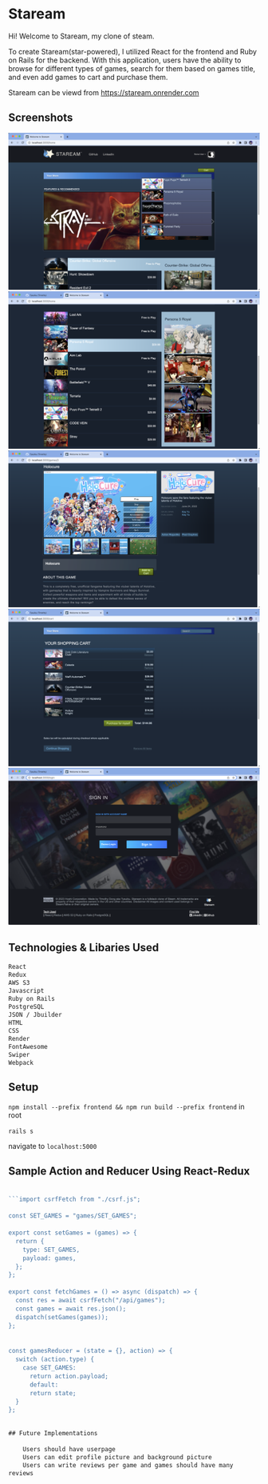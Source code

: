 # Staream

Hi! Welcome to Staream, my clone of steam.

To create Staream(star-powered), I utilized React for the frontend and Ruby on Rails for the backend. With this application, users have the ability to browse for different types of games, search for them based on games title, and even add games to cart and purchase them.

Staream can be viewd from https://staream.onrender.com

## Screenshots

![Screenshot](screenshots/first.png)
![Screenshot](screenshots/second.png)
![Screenshot](screenshots/third.png)
![Screenshot](screenshots/fourth.png)
![Screenshot](screenshots/fifths.png)

## Technologies & Libaries Used

    React
    Redux
    AWS S3
    Javascript
    Ruby on Rails
    PostgreSQL
    JSON / Jbuilder
    HTML
    CSS
    Render
    FontAwesome
    Swiper
    Webpack

## Setup

`npm install --prefix frontend && npm run build --prefix frontend` in root

`rails s`

navigate to `localhost:5000`

## Sample Action and Reducer Using React-Redux

````javascript

```import csrfFetch from "./csrf.js";

const SET_GAMES = "games/SET_GAMES";

export const setGames = (games) => {
  return {
    type: SET_GAMES,
    payload: games,
  };
};

export const fetchGames = () => async (dispatch) => {
  const res = await csrfFetch("/api/games");
  const games = await res.json();
  dispatch(setGames(games));
};


const gamesReducer = (state = {}, action) => {
  switch (action.type) {
    case SET_GAMES:
      return action.payload;
      default:
      return state;
  }
};
````

```

## Future Implementations

    Users should have userpage
    Users can edit profile picture and background picture
    Users can write reviews per game and games should have many reviews
```
